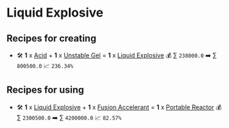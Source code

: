 # Liquid Explosive

## Recipes for creating

* 🛠️ **1** x [Acid](<Acid.md>) + **1** x [Unstable Gel](<Unstable Gel.md>) = **1** x [Liquid Explosive](<Liquid Explosive.md>) 💰 ∑ `238000.0` ➡️ ∑ `800500.0` 📈 `236.34%`


## Recipes for using

* 🛠️ **1** x [Liquid Explosive](<Liquid Explosive.md>) + **1** x [Fusion Accelerant](<Fusion Accelerant.md>) = **1** x [Portable Reactor](<Portable Reactor.md>) 💰 ∑ `2300500.0` ➡️ ∑ `4200000.0` 📈 `82.57%`
